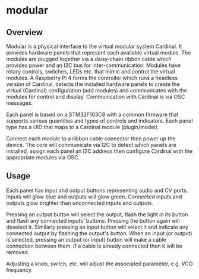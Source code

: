 # modular


## Overview

Modular is a physical interface to the virtual modular system Cardinal. It provides hardware panels that represent each available virtual module. The modules are plugged together via a daisy-chain ribbon cable which provides power and an I2C bus for inter-communication. Modules have rotary controls, switches, LEDs etc. that mimic and control the virtual modules. A Raspberry Pi 4 forms the controller which runs a headless version of Cardinal, detects the installed hardware panels to create the virtual (Cardinal) configuration (add modules) and communicates with the modules for control and display. Communication with Cardinal is via OSC messages.

Each panel is based on a STM32F103C8 with a common firmware that supports various quantities and types of controls and indicators. Each panel type has a UID that maps to a Cardinal module (plugin/model).

Connect each module to a ribbon cable connector then power up the device. The core will communicate via I2C to detect which panels are installed, assign each panel an I2C address then configure Cardinal with the appropriate modules via OSC.

## Usage


Each panel has input and output buttons representing audio and CV ports. Inputs will glow blue and outputs will glow green. Connected inputs and outputs glow brighter than unconnected inputs and outputs.

Pressing an output button will select the output, flash the light in its button and flash any connected inputs' buttons. Pressing the button again will deselect it. Similarly pressing an input button will select it and indicate any connected output by flashing the output's button. When an input (or output) is selected, pressing an output (or input) button will make a cable connection between them. If a cable is already connected then it will be removed.

Adjusting a knob, switch, etc. will adjust the associated parameter, e.g. VCO frequency.
